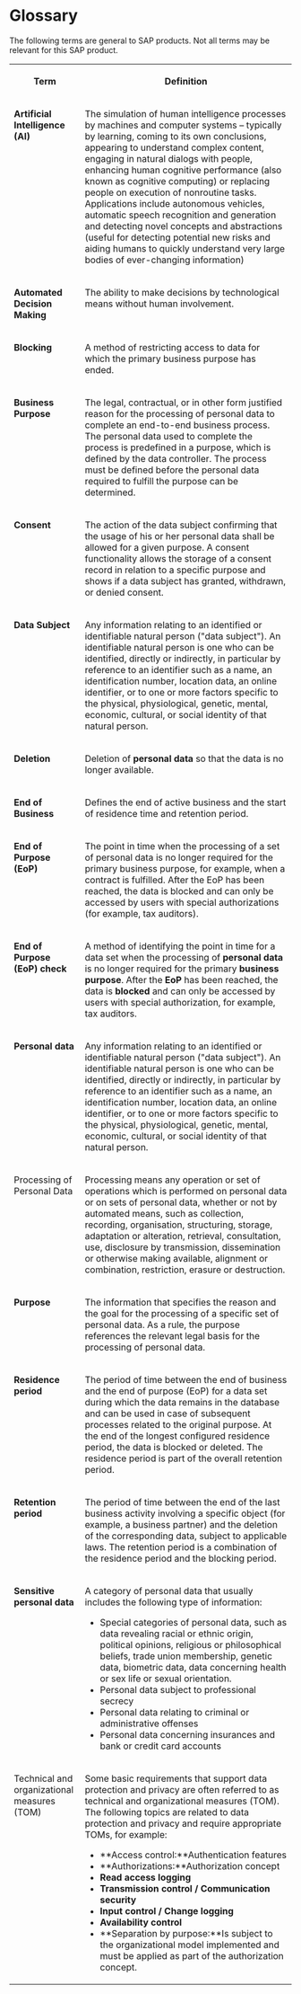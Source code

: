 <!-- loio913b77c0623147c0990dde0ec5394b34 -->

# Glossary





The following terms are general to SAP products. Not all terms may be relevant for this SAP product.


<table>
<tr>
<th valign="top">

Term



</th>
<th valign="top">

Definition



</th>
</tr>
<tr>
<td valign="top">

 **Artificial Intelligence \(AI\)** 



</td>
<td valign="top">

The simulation of human intelligence processes by machines and computer systems – typically by learning, coming to its own conclusions, appearing to understand complex content, engaging in natural dialogs with people, enhancing human cognitive performance \(also known as cognitive computing\) or replacing people on execution of nonroutine tasks. Applications include autonomous vehicles, automatic speech recognition and generation and detecting novel concepts and abstractions \(useful for detecting potential new risks and aiding humans to quickly understand very large bodies of ever-changing information\)



</td>
</tr>
<tr>
<td valign="top">

**Automated Decision Making**



</td>
<td valign="top">

The ability to make decisions by technological means without human involvement.



</td>
</tr>
<tr>
<td valign="top">

**Blocking**



</td>
<td valign="top">

A method of restricting access to data for which the primary business purpose has ended.



</td>
</tr>
<tr>
<td valign="top">

 **Business Purpose** 



</td>
<td valign="top">

The legal, contractual, or in other form justified reason for the processing of personal data to complete an end-to-end business process. The personal data used to complete the process is predefined in a purpose, which is defined by the data controller. The process must be defined before the personal data required to fulfill the purpose can be determined.



</td>
</tr>
<tr>
<td valign="top">

 **Consent** 



</td>
<td valign="top">

The action of the data subject confirming that the usage of his or her personal data shall be allowed for a given purpose. A consent functionality allows the storage of a consent record in relation to a specific purpose and shows if a data subject has granted, withdrawn, or denied consent.



</td>
</tr>
<tr>
<td valign="top">

 **Data Subject** 



</td>
<td valign="top">

Any information relating to an identified or identifiable natural person \("data subject"\). An identifiable natural person is one who can be identified, directly or indirectly, in particular by reference to an identifier such as a name, an identification number, location data, an online identifier, or to one or more factors specific to the physical, physiological, genetic, mental, economic, cultural, or social identity of that natural person.



</td>
</tr>
<tr>
<td valign="top">

 **Deletion** 



</td>
<td valign="top">

Deletion of **personal data** so that the data is no longer available.



</td>
</tr>
<tr>
<td valign="top">

 **End of Business** 



</td>
<td valign="top">

Defines the end of active business and the start of residence time and retention period.



</td>
</tr>
<tr>
<td valign="top">

 **End of Purpose \(EoP\)** 



</td>
<td valign="top">

The point in time when the processing of a set of personal data is no longer required for the primary business purpose, for example, when a contract is fulfilled. After the EoP has been reached, the data is blocked and can only be accessed by users with special authorizations \(for example, tax auditors\).



</td>
</tr>
<tr>
<td valign="top">

 **End of Purpose \(EoP\) check** 



</td>
<td valign="top">

A method of identifying the point in time for a data set when the processing of **personal data** is no longer required for the primary **business purpose**. After the **EoP** has been reached, the data is **blocked** and can only be accessed by users with special authorization, for example, tax auditors.



</td>
</tr>
<tr>
<td valign="top">

 **Personal data** 



</td>
<td valign="top">

Any information relating to an identified or identifiable natural person \("data subject"\). An identifiable natural person is one who can be identified, directly or indirectly, in particular by reference to an identifier such as a name, an identification number, location data, an online identifier, or to one or more factors specific to the physical, physiological, genetic, mental, economic, cultural, or social identity of that natural person.



</td>
</tr>
<tr>
<td valign="top">

Processing of Personal Data



</td>
<td valign="top">

Processing means any operation or set of operations which is performed on personal data or on sets of personal data, whether or not by automated means, such as collection, recording, organisation, structuring, storage, adaptation or alteration, retrieval, consultation, use, disclosure by transmission, dissemination or otherwise making available, alignment or combination, restriction, erasure or destruction.



</td>
</tr>
<tr>
<td valign="top">

**Purpose**



</td>
<td valign="top">

The information that specifies the reason and the goal for the processing of a specific set of personal data. As a rule, the purpose references the relevant legal basis for the processing of personal data.



</td>
</tr>
<tr>
<td valign="top">

 **Residence period** 



</td>
<td valign="top">

The period of time between the end of business and the end of purpose \(EoP\) for a data set during which the data remains in the database and can be used in case of subsequent processes related to the original purpose. At the end of the longest configured residence period, the data is blocked or deleted. The residence period is part of the overall retention period.



</td>
</tr>
<tr>
<td valign="top">

 **Retention period** 



</td>
<td valign="top">

The period of time between the end of the last business activity involving a specific object \(for example, a business partner\) and the deletion of the corresponding data, subject to applicable laws. The retention period is a combination of the residence period and the blocking period.



</td>
</tr>
<tr>
<td valign="top">

 **Sensitive personal data** 



</td>
<td valign="top">

A category of personal data that usually includes the following type of information:

-   Special categories of personal data, such as data revealing racial or ethnic origin, political opinions, religious or philosophical beliefs, trade union membership, genetic data, biometric data, data concerning health or sex life or sexual orientation.
-   Personal data subject to professional secrecy
-   Personal data relating to criminal or administrative offenses
-   Personal data concerning insurances and bank or credit card accounts



</td>
</tr>
<tr>
<td valign="top">

Technical and organizational measures \(TOM\)



</td>
<td valign="top">

Some basic requirements that support data protection and privacy are often referred to as technical and organizational measures \(TOM\). The following topics are related to data protection and privacy and require appropriate TOMs, for example:

-   **Access control:**Authentication features
-   **Authorizations:**Authorization concept
-   **Read access logging**
-   **Transmission control / Communication security** 
-   **Input control / Change logging**
-   **Availability control**
-   **Separation by purpose:**Is subject to the organizational model implemented and must be applied as part of the authorization concept.



</td>
</tr>
</table>

